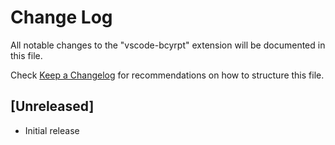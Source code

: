 # Change Log

All notable changes to the "vscode-bcyrpt" extension will be documented in this file.

Check [Keep a Changelog](http://keepachangelog.com/) for recommendations on how to structure this file.

## [Unreleased]

- Initial release